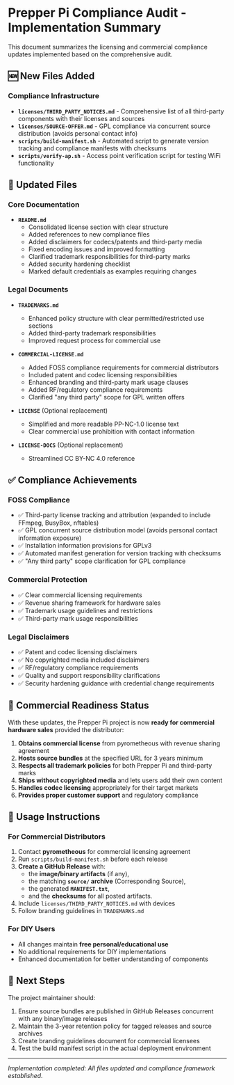 # Prepper Pi Compliance Audit - Implementation Summary

This document summarizes the licensing and commercial compliance updates implemented based on the comprehensive audit.

## 🆕 New Files Added

### Compliance Infrastructure
- **`licenses/THIRD_PARTY_NOTICES.md`** - Comprehensive list of all third-party components with their licenses and sources
- **`licenses/SOURCE-OFFER.md`** - GPL compliance via concurrent source distribution (avoids personal contact info)
- **`scripts/build-manifest.sh`** - Automated script to generate version tracking and compliance manifests with checksums
- **`scripts/verify-ap.sh`** - Access point verification script for testing WiFi functionality

## 📝 Updated Files

### Core Documentation
- **`README.md`**
  - Consolidated license section with clear structure
  - Added references to new compliance files
  - Added disclaimers for codecs/patents and third-party media
  - Fixed encoding issues and improved formatting
  - Clarified trademark responsibilities for third-party marks
  - Added security hardening checklist
  - Marked default credentials as examples requiring changes

### Legal Documents  
- **`TRADEMARKS.md`**
  - Enhanced policy structure with clear permitted/restricted use sections
  - Added third-party trademark responsibilities
  - Improved request process for commercial use

- **`COMMERCIAL-LICENSE.md`**
  - Added FOSS compliance requirements for commercial distributors
  - Included patent and codec licensing responsibilities
  - Enhanced branding and third-party mark usage clauses
  - Added RF/regulatory compliance requirements
  - Clarified "any third party" scope for GPL written offers

- **`LICENSE`** (Optional replacement)
  - Simplified and more readable PP-NC-1.0 license text
  - Clear commercial use prohibition with contact information

- **`LICENSE-DOCS`** (Optional replacement)  
  - Streamlined CC BY-NC 4.0 reference

## ✅ Compliance Achievements

### FOSS Compliance
- ✅ Third-party license tracking and attribution (expanded to include FFmpeg, BusyBox, nftables)
- ✅ GPL concurrent source distribution model (avoids personal contact information exposure)
- ✅ Installation information provisions for GPLv3
- ✅ Automated manifest generation for version tracking with checksums
- ✅ "Any third party" scope clarification for GPL compliance

### Commercial Protection
- ✅ Clear commercial licensing requirements
- ✅ Revenue sharing framework for hardware sales
- ✅ Trademark usage guidelines and restrictions
- ✅ Third-party mark usage responsibilities

### Legal Disclaimers
- ✅ Patent and codec licensing disclaimers
- ✅ No copyrighted media included disclaimers  
- ✅ RF/regulatory compliance requirements
- ✅ Quality and support responsibility clarifications
- ✅ Security hardening guidance with credential change requirements

## 🎯 Commercial Readiness Status

With these updates, the Prepper Pi project is now **ready for commercial hardware sales** provided the distributor:

1. **Obtains commercial license** from pyrometheous with revenue sharing agreement
2. **Hosts source bundles** at the specified URL for 3 years minimum  
3. **Respects all trademark policies** for both Prepper Pi and third-party marks
4. **Ships without copyrighted media** and lets users add their own content
5. **Handles codec licensing** appropriately for their target markets
6. **Provides proper customer support** and regulatory compliance

## 🔧 Usage Instructions

### For Commercial Distributors
1. Contact **pyrometheous** for commercial licensing agreement
2. Run `scripts/build-manifest.sh` before each release
3. **Create a GitHub Release** with:
   - the **image/binary artifacts** (if any),
   - the matching **`source/` archive** (Corresponding Source),
   - the generated **`MANIFEST.txt`**,
   - and the **checksums** for all posted artifacts.
4. Include `licenses/THIRD_PARTY_NOTICES.md` with devices
5. Follow branding guidelines in `TRADEMARKS.md`

### For DIY Users
- All changes maintain **free personal/educational use**
- No additional requirements for DIY implementations
- Enhanced documentation for better understanding of components

## 📧 Next Steps

The project maintainer should:
1. Ensure source bundles are published in GitHub Releases concurrent with any binary/image releases
2. Maintain the 3-year retention policy for tagged releases and source archives
3. Create branding guidelines document for commercial licensees
4. Test the build manifest script in the actual deployment environment

---

*Implementation completed: All files updated and compliance framework established.*
